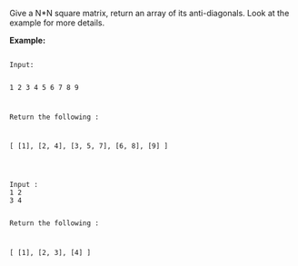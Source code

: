 <div class="markdown-content" id="problem-content">
<p>Give a N*N square matrix, return an array of its anti-diagonals. Look at the example for more details.</p>
<p><strong>Example:</strong></p>
<div class="highlighter-rouge"><pre class="highlight"><code>		
Input: 	

1 2 3
4 5 6
7 8 9

Return the following :

[ 
  [1],
  [2, 4],
  [3, 5, 7],
  [6, 8],
  [9]
]


</code></pre>
</div>
<div class="highlighter-rouge"><pre class="highlight"><code>Input : 
1 2
3 4

Return the following  : 

[
  [1],
  [2, 3],
  [4]
]

</code></pre>
</div>

</div>